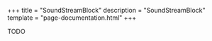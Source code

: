 +++
title = "SoundStreamBlock"
description = "SoundStreamBlock"
template = "page-documentation.html"
+++

TODO

